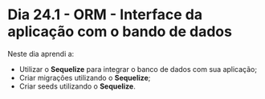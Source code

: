# Dia 24.1 - ORM - Interface da aplicação com o bando de dados

Neste dia aprendi a:

- Utilizar o **Sequelize** para integrar o banco de dados com sua aplicação;
- Criar migrações utilizando o **Sequelize**;
- Criar seeds utilizando o **Sequelize**.
